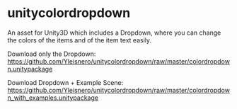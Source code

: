 # unitycolordropdown
An asset for Unity3D which includes a Dropdown, where you can change the colors of the items and of the item text easily.

Download only the Dropdown:
https://github.com/Yleisnero/unitycolordropdown/raw/master/colordropdown.unitypackage

Download Dropdown + Example Scene:
https://github.com/Yleisnero/unitycolordropdown/raw/master/colordropdown_with_examples.unitypackage

